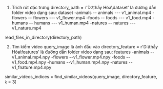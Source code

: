 1. Trích rút đặc trưng 
directory_path = r'D:\thầy Hóa\dataset' là đường dẫn folder video dạng sau:
dataset
  -animals
    -- animals
      --- v1_animal.mp4
  -flowers
    -- flowers
      --- v1_flower.mp4
  -foods
    -- foods
      --- v1_food.mp4
  -humans
    -- humans
      --- v1_human.mp4
  -natures
    -- natures
      --- v1_nature.mp4

read_files_in_directory(directory_path)

2. Tìm kiếm video
query_image là ảnh đầu vào
directory_feature = r'D:\thầy Hóa\features'  là đường dẫn folder video dạng sau:
features
  -animals
    --v1_animal.mp4.npy
  -flowers
    --v1_flower.mp4.npy
  -foods
    --v1_food.mp4.npy
  -humans
    --v1_human.mp4.npy
  -natures
    --v1_fnature.mp4.npy
    
similar_videos_indices = find_similar_videos(query_image, directory_feature, k = 3)
